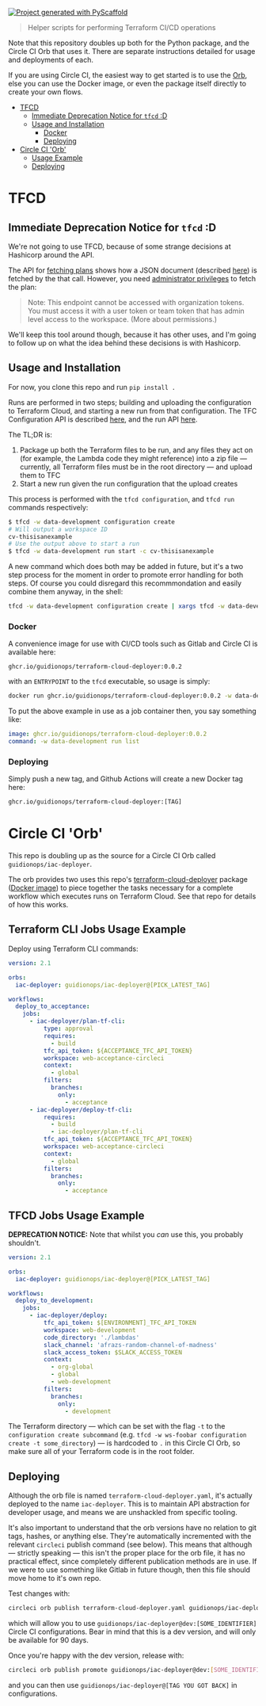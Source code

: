 [![Project generated with PyScaffold](https://img.shields.io/badge/-PyScaffold-005CA0?logo=pyscaffold)](https://pyscaffold.org/)

> Helper scripts for performing Terraform CI/CD operations

Note that this repository doubles up both for the Python package, and the Circle CI Orb that uses it. There are separate instructions detailed for usage and deployments of each.

If you are using Circle CI, the easiest way to get started is to use the [Orb](#usage-example), else you can use the Docker image, or even the package itself directly to create your own flows.

- [TFCD](#tfcd)
  - [Immediate Deprecation Notice for `tfcd` :D](#immediate-deprecation-notice-for-tfcd-d)
  - [Usage and Installation](#usage-and-installation)
    - [Docker](#docker)
    - [Deploying](#deploying)
- [Circle CI 'Orb'](#circle-ci-orb)
  - [Usage Example](#usage-example)
  - [Deploying](#deploying-1)

# TFCD

## Immediate Deprecation Notice for `tfcd` :D

We're not going to use TFCD, because of some strange decisions at Hashicorp around the API.

The API for [fetching plans](https://developer.hashicorp.com/terraform/enterprise/api-docs/plans#retrieve-the-json-execution-plan) shows how a JSON document (described [here](https://developer.hashicorp.com/terraform/internals/json-format#plan-representation)) is fetched by the that call. However, you need [administrator privileges](https://developer.hashicorp.com/terraform/enterprise/api-docs/plans#retrieve-the-json-execution-plan) to fetch the plan:

> Note: This endpoint cannot be accessed with organization tokens. You must access it with a user token or team token that has admin level access to the workspace. (More about permissions.)

We'll keep this tool around though, because it has other uses, and I'm going to follow up on what the idea behind these decisions is with Hashicorp.

## Usage and Installation

For now, you clone this repo and run `pip install .`

Runs are performed in two steps; building and uploading the configuration to Terraform Cloud, and starting a new run from that configuration. The TFC Configuration API is described [here](https://developer.hashicorp.com/terraform/cloud-docs/api-docs/configuration-versions), and the run API [here](https://developer.hashicorp.com/terraform/cloud-docs/api-docs/run).

The TL;DR is:

1. Package up both the Terraform files to be run, and any files they act on (for example, the Lambda code they might reference) into a zip file — currently, all Terraform files must be in the root directory — and upload them to TFC
1. Start a new run given the run configuration that the upload creates

This process is performed with the `tfcd configuration`, and `tfcd run` commands respectively:

```sh
$ tfcd -w data-development configuration create
# Will output a workspace ID
cv-thisisanexample
# Use the output above to start a run
$ tfcd -w data-development run start -c cv-thisisanexample
```

A new command which does both may be added in future, but it's a two step process for the moment in order to promote error handling for both steps. Of course you could disregard this recommmondation and easily combine them anyway, in the shell:

```sh
tfcd -w data-development configuration create | xargs tfcd -w data-development run start -c
```

### Docker

A convenience image for use with CI/CD tools such as Gitlab and Circle CI is available here:

`ghcr.io/guidionops/terraform-cloud-deployer:0.0.2`

with an `ENTRYPOINT` to the `tfcd` executable, so usage is simply:

```sh
docker run ghcr.io/guidionops/terraform-cloud-deployer:0.0.2 -w data-development run list
```

To put the above example in use as a job container then, you say something like:

```yaml
image: ghcr.io/guidionops/terraform-cloud-deployer:0.0.2
command: -w data-development run list
```

### Deploying

Simply push a new tag, and Github Actions will create a new Docker tag here:

```sh
ghcr.io/guidionops/terraform-cloud-deployer:[TAG]
```

# Circle CI 'Orb'

This repo is doubling up as the source for a Circle CI Orb called `guidionops/iac-deployer`.

The orb provides two  uses this repo's [terraform-cloud-deployer](https://github.com/GuidionOps/terraform-cloud-deployer) package ([Docker image](https://github.com/GuidionOps/terraform-cloud-deployer/pkgs/container/terraform-cloud-deployer)) to piece together the tasks necessary for a complete workflow which executes runs on Terraform Cloud. See that repo for details of how this works.

## Terraform CLI Jobs Usage Example

Deploy using Terraform CLI commands:

```yaml
version: 2.1

orbs:
  iac-deployer: guidionops/iac-deployer@[PICK_LATEST_TAG]

workflows:
  deploy_to_acceptance:
    jobs:
      - iac-deployer/plan-tf-cli:
          type: approval
          requires:
            - build
          tfc_api_token: ${ACCEPTANCE_TFC_API_TOKEN}
          workspace: web-acceptance-circleci
          context:
            - global
          filters:
            branches:
              only:
                - acceptance
      - iac-deployer/deploy-tf-cli:
          requires:
            - build
            - iac-deployer/plan-tf-cli
          tfc_api_token: ${ACCEPTANCE_TFC_API_TOKEN}
          workspace: web-acceptance-circleci
          context:
            - global
          filters:
            branches:
              only:
                - acceptance
```

## TFCD Jobs Usage Example

**DEPRECATION NOTICE:** Note that whilst you _can_ use this, you probably shouldn't.

```yaml
version: 2.1

orbs:
  iac-deployer: guidionops/iac-deployer@[PICK_LATEST_TAG]

workflows:
  deploy_to_development:
    jobs:
      - iac-deployer/deploy:
          tfc_api_token: $[ENVIRONMENT]_TFC_API_TOKEN
          workspace: web-development
          code_directory: './lambdas'
          slack_channel: 'afrazs-random-channel-of-madness'
          slack_access_token: $SLACK_ACCESS_TOKEN
          context:
            - org-global
            - global
            - web-development
          filters:
            branches:
              only:
                - development
```

The Terraform directory — which can be set with the flag `-t` to the `configuration create subcommand` (e.g. `tfcd -w ws-foobar configuration create -t some_directory`) — is hardcoded to `.` in this Circle CI Orb, so make sure all of your Terraform code is in the root folder.

## Deploying

Although the orb file is named `terraform-cloud-deployer.yaml`, it's actually deployed to the name `iac-deployer`. This is to maintain API abstraction for developer usage, and means we are unshackled from specific tooling.

It's also important to understand that the orb versions have no relation to git tags, hashes, or anything else. They're automatically incremented with the relevant `circleci` publish command (see below). This means that although — strictly speaking — this isn't the proper place for the orb file, it has no practical effect, since completely different publication methods are in use. If we were to use something like Gitlab in future though, then this file should move home to it's own repo.

Test changes with:

```sh
circleci orb publish terraform-cloud-deployer.yaml guidionops/iac-deployer@dev:[SOME_IDENTIFIER]
```

which will allow you to use `guidionops/iac-deployer@dev:[SOME_IDENTIFIER]` Circle CI configurations. Bear in mind that this is a dev version, and will only be available for 90 days.

Once you're happy with the dev version, release with:

```sh
circleci orb publish promote guidionops/iac-deployer@dev:[SOME_IDENTIFIER] patch
```

and you can then use `guidionops/iac-deployer@[TAG YOU GOT BACK]` in configurations.
